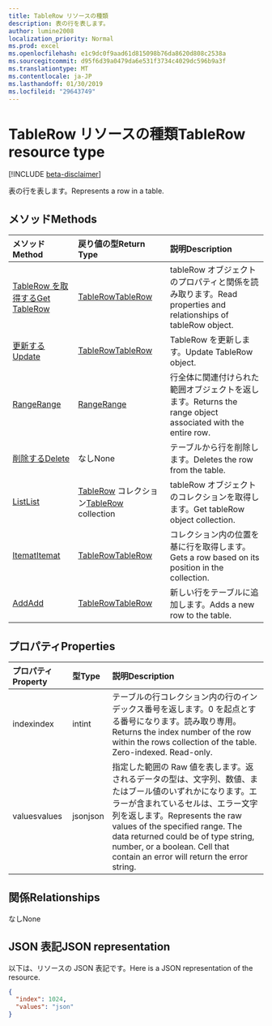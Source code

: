 ```yaml
---
title: TableRow リソースの種類
description: 表の行を表します。
author: lumine2008
localization_priority: Normal
ms.prod: excel
ms.openlocfilehash: e1c9dc0f9aad61d815098b76da8620d808c2538a
ms.sourcegitcommit: d95f6d39a0479da6e531f3734c4029dc596b9a3f
ms.translationtype: MT
ms.contentlocale: ja-JP
ms.lasthandoff: 01/30/2019
ms.locfileid: "29643749"
---
```

# <a name="tablerow-resource-type"></a><span data-ttu-id="9e74f-103">TableRow リソースの種類</span><span class="sxs-lookup"><span data-stu-id="9e74f-103">TableRow resource type</span></span>

[!INCLUDE [beta-disclaimer](../../includes/beta-disclaimer.md)]

<span data-ttu-id="9e74f-104">表の行を表します。</span><span class="sxs-lookup"><span data-stu-id="9e74f-104">Represents a row in a table.</span></span>


## <a name="methods"></a><span data-ttu-id="9e74f-105">メソッド</span><span class="sxs-lookup"><span data-stu-id="9e74f-105">Methods</span></span>

| <span data-ttu-id="9e74f-106">メソッド</span><span class="sxs-lookup"><span data-stu-id="9e74f-106">Method</span></span>           | <span data-ttu-id="9e74f-107">戻り値の型</span><span class="sxs-lookup"><span data-stu-id="9e74f-107">Return Type</span></span>    |<span data-ttu-id="9e74f-108">説明</span><span class="sxs-lookup"><span data-stu-id="9e74f-108">Description</span></span>|
|:---------------|:--------|:----------|
|[<span data-ttu-id="9e74f-109">TableRow を取得する</span><span class="sxs-lookup"><span data-stu-id="9e74f-109">Get TableRow</span></span>](../api/tablerow-get.md) | [<span data-ttu-id="9e74f-110">TableRow</span><span class="sxs-lookup"><span data-stu-id="9e74f-110">TableRow</span></span>](tablerow.md) |<span data-ttu-id="9e74f-111">tableRow オブジェクトのプロパティと関係を読み取ります。</span><span class="sxs-lookup"><span data-stu-id="9e74f-111">Read properties and relationships of tableRow object.</span></span>|
|[<span data-ttu-id="9e74f-112">更新する</span><span class="sxs-lookup"><span data-stu-id="9e74f-112">Update</span></span>](../api/tablerow-update.md) | [<span data-ttu-id="9e74f-113">TableRow</span><span class="sxs-lookup"><span data-stu-id="9e74f-113">TableRow</span></span>](tablerow.md)  |<span data-ttu-id="9e74f-114">TableRow を更新します。</span><span class="sxs-lookup"><span data-stu-id="9e74f-114">Update TableRow object.</span></span> |
|[<span data-ttu-id="9e74f-115">Range</span><span class="sxs-lookup"><span data-stu-id="9e74f-115">Range</span></span>](../api/tablerow-range.md)|[<span data-ttu-id="9e74f-116">Range</span><span class="sxs-lookup"><span data-stu-id="9e74f-116">Range</span></span>](range.md)|<span data-ttu-id="9e74f-117">行全体に関連付けられた範囲オブジェクトを返します。</span><span class="sxs-lookup"><span data-stu-id="9e74f-117">Returns the range object associated with the entire row.</span></span>|
|[<span data-ttu-id="9e74f-118">削除する</span><span class="sxs-lookup"><span data-stu-id="9e74f-118">Delete</span></span>](../api/tablerow-delete.md)|<span data-ttu-id="9e74f-119">なし</span><span class="sxs-lookup"><span data-stu-id="9e74f-119">None</span></span>|<span data-ttu-id="9e74f-120">テーブルから行を削除します。</span><span class="sxs-lookup"><span data-stu-id="9e74f-120">Deletes the row from the table.</span></span>|
|[<span data-ttu-id="9e74f-121">List</span><span class="sxs-lookup"><span data-stu-id="9e74f-121">List</span></span>](../api/tablerow-list.md) | <span data-ttu-id="9e74f-122">[TableRow](tablerow.md) コレクション</span><span class="sxs-lookup"><span data-stu-id="9e74f-122">[TableRow](tablerow.md) collection</span></span> |<span data-ttu-id="9e74f-123">tableRow オブジェクトのコレクションを取得します。</span><span class="sxs-lookup"><span data-stu-id="9e74f-123">Get tableRow object collection.</span></span> |
|[<span data-ttu-id="9e74f-124">Itemat</span><span class="sxs-lookup"><span data-stu-id="9e74f-124">Itemat</span></span>](../api/tablerowcollection-itemat.md)|[<span data-ttu-id="9e74f-125">TableRow</span><span class="sxs-lookup"><span data-stu-id="9e74f-125">TableRow</span></span>](tablerow.md)|<span data-ttu-id="9e74f-126">コレクション内の位置を基に行を取得します。</span><span class="sxs-lookup"><span data-stu-id="9e74f-126">Gets a row based on its position in the collection.</span></span>|
|[<span data-ttu-id="9e74f-127">Add</span><span class="sxs-lookup"><span data-stu-id="9e74f-127">Add</span></span>](../api/tablerowcollection-add.md)|[<span data-ttu-id="9e74f-128">TableRow</span><span class="sxs-lookup"><span data-stu-id="9e74f-128">TableRow</span></span>](tablerow.md)|<span data-ttu-id="9e74f-129">新しい行をテーブルに追加します。</span><span class="sxs-lookup"><span data-stu-id="9e74f-129">Adds a new row to the table.</span></span>|

## <a name="properties"></a><span data-ttu-id="9e74f-130">プロパティ</span><span class="sxs-lookup"><span data-stu-id="9e74f-130">Properties</span></span>
| <span data-ttu-id="9e74f-131">プロパティ</span><span class="sxs-lookup"><span data-stu-id="9e74f-131">Property</span></span>     | <span data-ttu-id="9e74f-132">型</span><span class="sxs-lookup"><span data-stu-id="9e74f-132">Type</span></span>   |<span data-ttu-id="9e74f-133">説明</span><span class="sxs-lookup"><span data-stu-id="9e74f-133">Description</span></span>|
|:---------------|:--------|:----------|
|<span data-ttu-id="9e74f-134">index</span><span class="sxs-lookup"><span data-stu-id="9e74f-134">index</span></span>|<span data-ttu-id="9e74f-135">int</span><span class="sxs-lookup"><span data-stu-id="9e74f-135">int</span></span>|<span data-ttu-id="9e74f-p101">テーブルの行コレクション内の行のインデックス番号を返します。0 を起点とする番号になります。読み取り専用。</span><span class="sxs-lookup"><span data-stu-id="9e74f-p101">Returns the index number of the row within the rows collection of the table. Zero-indexed. Read-only.</span></span>|
|<span data-ttu-id="9e74f-139">values</span><span class="sxs-lookup"><span data-stu-id="9e74f-139">values</span></span>|<span data-ttu-id="9e74f-140">json</span><span class="sxs-lookup"><span data-stu-id="9e74f-140">json</span></span>|<span data-ttu-id="9e74f-p102">指定した範囲の Raw 値を表します。返されるデータの型は、文字列、数値、またはブール値のいずれかになります。エラーが含まれているセルは、エラー文字列を返します。</span><span class="sxs-lookup"><span data-stu-id="9e74f-p102">Represents the raw values of the specified range. The data returned could be of type string, number, or a boolean. Cell that contain an error will return the error string.</span></span>|

## <a name="relationships"></a><span data-ttu-id="9e74f-144">関係</span><span class="sxs-lookup"><span data-stu-id="9e74f-144">Relationships</span></span>
<span data-ttu-id="9e74f-145">なし</span><span class="sxs-lookup"><span data-stu-id="9e74f-145">None</span></span>


## <a name="json-representation"></a><span data-ttu-id="9e74f-146">JSON 表記</span><span class="sxs-lookup"><span data-stu-id="9e74f-146">JSON representation</span></span>

<span data-ttu-id="9e74f-147">以下は、リソースの JSON 表記です。</span><span class="sxs-lookup"><span data-stu-id="9e74f-147">Here is a JSON representation of the resource.</span></span>

<!-- {
  "blockType": "resource",
  "optionalProperties": [

  ],
  "@odata.type": "microsoft.graph.tableRow"
}-->

```json
{
  "index": 1024,
  "values": "json"
}

```

<!-- uuid: 8fcb5dbc-d5aa-4681-8e31-b001d5168d79
2015-10-25 14:57:30 UTC -->
<!--
{
  "type": "#page.annotation",
  "description": "TableRow resource",
  "keywords": "",
  "section": "documentation",
  "tocPath": "",
  "suppressions": [
    "Error: /api-reference/beta/resources/tablerow.md:\r\n      Exception processing links.\r\n    System.ArgumentException: Link Definition was null. Link text: !INCLUDE [beta-disclaimer](../../includes/beta-disclaimer.md)\r\n      at ApiDoctor.Validation.DocFile.get_LinkDestinations()\r\n      at ApiDoctor.Validation.DocSet.ValidateLinks(Boolean includeWarnings, String[] relativePathForFiles, IssueLogger issues, Boolean requireFilenameCaseMatch, Boolean printOrphanedFiles)"
  ]
}
-->
